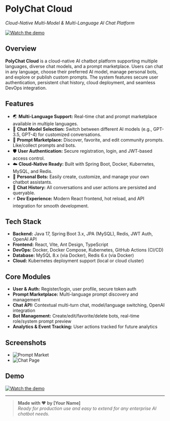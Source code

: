 # PolyChat Cloud  
_Cloud-Native Multi-Model & Multi-Language AI Chat Platform_

[![Watch the demo](https://img.youtube.com/vi/Qd9pAQMy3Hg/hqdefault.jpg)](https://www.youtube.com/watch?v=Qd9pAQMy3Hg)

## Overview

**PolyChat Cloud** is a cloud-native AI chatbot platform supporting multiple languages, diverse chat models, and a prompt marketplace. Users can chat in any language, choose their preferred AI model, manage personal bots, and explore or publish custom prompts. The system features secure user authentication, persistent chat history, cloud deployment, and seamless DevOps integration.

## Features

- 🌏 **Multi-Language Support:** Real-time chat and prompt marketplace available in multiple languages.
- 🤖 **Chat Model Selection:** Switch between different AI models (e.g., GPT-3.5, GPT-4) for customized conversations.
- 🏪 **Prompt Marketplace:** Discover, favorite, and edit community prompts. Like/collect prompts and bots.
- 🛡️ **User Authentication:** Secure registration, login, and JWT-based access control.
- ☁️ **Cloud-Native Ready:** Built with Spring Boot, Docker, Kubernetes, MySQL, and Redis.
- 💬 **Personal Bots:** Easily create, customize, and manage your own chatbot assistants.
- 📝 **Chat History:** All conversations and user actions are persisted and queryable.
- ⚡ **Dev Experience:** Modern React frontend, hot reload, and API integration for smooth development.

## Tech Stack

- **Backend:** Java 17, Spring Boot 3.x, JPA (MySQL), Redis, JWT Auth, OpenAI API
- **Frontend:** React, Vite, Ant Design, TypeScript
- **DevOps:** Docker, Docker Compose, Kubernetes, GitHub Actions (CI/CD)
- **Database:** MySQL 8.x (via Docker), Redis 6.x (via Docker)
- **Cloud:** Kubernetes deployment support (local or cloud cluster)

## Core Modules

- **User & Auth:** Register/login, user profile, secure token auth
- **Prompt Marketplace:** Multi-language prompt discovery and management
- **Chat API:** Contextual multi-turn chat, model/language switching, OpenAI integration
- **Bot Management:** Create/edit/favorite/delete bots, real-time role/system prompt preview
- **Analytics & Event Tracking:** User actions tracked for future analytics

## Screenshots

- ![Prompt Market](https://user-images.githubusercontent.com/your-screenshot.png)
- ![Chat Page](https://user-images.githubusercontent.com/your-screenshot2.png)

## Demo

[![Watch the demo](https://img.youtube.com/vi/Qd9pAQMy3Hg/hqdefault.jpg)](https://www.youtube.com/watch?v=Qd9pAQMy3Hg)

---

> **Made with ❤️ by [Your Name]**  
> *Ready for production use and easy to extend for any enterprise AI chatbot needs.*

